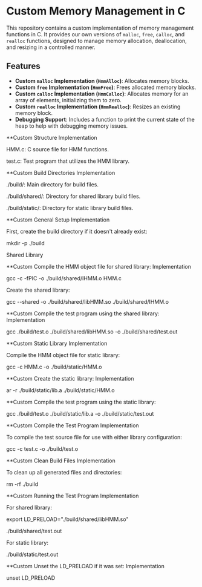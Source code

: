 # Custom Memory Management in C

This repository contains a custom implementation of memory management functions in C. It provides our own versions of `malloc`, `free`, `calloc`, and `realloc` functions, designed to manage memory allocation, deallocation, and resizing in a controlled manner.

## Features

- **Custom `malloc` Implementation (`HmmAlloc`)**: Allocates memory blocks.
- **Custom `free` Implementation (`HmmFree`)**: Frees allocated memory blocks.
- **Custom `calloc` Implementation (`HmmCalloc`)**: Allocates memory for an array of elements, initializing them to zero.
- **Custom `realloc` Implementation (`HmmRealloc`)**: Resizes an existing memory block.
- **Debugging Support**: Includes a function to print the current state of the heap to help with debugging memory issues.

**Custom Structure Implementation

  HMM.c: C source file for HMM functions.

  test.c: Test program that utilizes the HMM library.

**Custom Build Directories Implementation

  ./build/: Main directory for build files.

  ./build/shared/: Directory for shared library build files.

  ./build/static/: Directory for static library build files.

**Custom General Setup Implementation

First, create the build directory if it doesn't already exist:

mkdir -p ./build

Shared Library

**Custom Compile the HMM object file for shared library: Implementation

gcc -c -fPIC -o ./build/shared/IHMM.o HMM.c

Create the shared library:

gcc --shared -o ./build/shared/libHMM.so ./build/shared/IHMM.o

**Custom Compile the test program using the shared library: Implementation

gcc ./build/test.o ./build/shared/libHMM.so -o ./build/shared/test.out

**Custom Static Library Implementation

Compile the HMM object file for static library:

gcc -c HMM.c -o ./build/static/HMM.o

**Custom Create the static library: Implementation

ar -r ./build/static/lib.a ./build/static/HMM.o

**Custom Compile the test program using the static library:

gcc ./build/test.o ./build/static/lib.a -o ./build/static/test.out

**Custom Compile the Test Program Implementation

To compile the test source file for use with either library configuration:

gcc -c test.c -o ./build/test.o

**Custom Clean Build Files Implementation

  To clean up all generated files and directories:
  
  rm -rf ./build

**Custom Running the Test Program Implementation

  For shared library:
  
  export LD_PRELOAD="./build/shared/libHMM.so"
  
  ./build/shared/test.out

  For static library:
  
  ./build/static/test.out

**Custom Unset the LD_PRELOAD if it was set: Implementation

unset LD_PRELOAD
